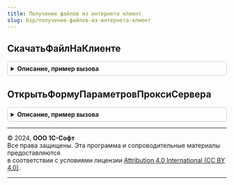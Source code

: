 ```yaml
---
title: Получение файлов из интернета клиент
slug: bsp/получение-файлов-из-интернета-клиент
---
```



## СкачатьФайлНаКлиенте
<details style="margin: 1em 0; padding: 0.5em; border: 1px solid #ccc; border-radius: 6px;">

<summary style="font-weight: bold; cursor: pointer;">Описание, пример вызова</summary>

```bsl

// Получает файл из Интернета по протоколу HTTP(s), либо ftp и сохраняет его по указанному пути на клиенте.
// Недоступно при работе в веб-клиенте. При работе в веб-клиенте необходимо пользоваться аналогичными
// серверными процедурами для скачивания файлов.
//
// Параметры:
//   URL                - Строка - url файла в формате [Протокол://]<Сервер>/<Путь к файлу на сервере>.
//   ПараметрыПолучения - см. ПолучениеФайловИзИнтернетаКлиентСервер.ПараметрыПолученияФайла.
//   ЗаписыватьОшибку   - Булево - признак необходимости записи ошибки в журнал регистрации при получении файла.
//
// Возвращаемое значение:
//   Структура - сведения о полученном файле:
//      * Статус            - Булево - Истина, если файл получен успешно.
//      * Путь              - Строка - путь к файлу на клиенте, ключ используется только если статус Истина.
//      * СообщениеОбОшибке - Строка - сообщение об ошибке, если статус Ложь.
//      * Заголовки         - Соответствие - см. в синтакс-помощнике описание параметра Заголовки объекта HTTPОтвет.
//      * КодСостояния      - Число - добавляется при возникновении ошибки.
//                                    См. в синтакс-помощнике описание параметра КодСостояния объекта HTTPОтвет.
//
Функция СкачатьФайлНаКлиенте(Знач URL, Знач ПараметрыПолучения = Неопределено, Знач ЗаписыватьОшибку = Истина) Экспорт
```

Пример вызова
```bsl
Результат = ПолучениеФайловИзИнтернетаКлиент.СкачатьФайлНаКлиенте(URL, ПараметрыПолучения, ЗаписыватьОшибку);
```
</details>

## ОткрытьФормуПараметровПроксиСервера
<details style="margin: 1em 0; padding: 0.5em; border: 1px solid #ccc; border-radius: 6px;">

<summary style="font-weight: bold; cursor: pointer;">Описание, пример вызова</summary>

```bsl

// Открывает форму для ввода параметров прокси сервера.
//
// Параметры:
//    ПараметрыФормы - Структура - параметры открываемой формы.
//
Процедура ОткрытьФормуПараметровПроксиСервера(ПараметрыФормы = Неопределено) Экспорт
```

Пример вызова
```bsl
ПолучениеФайловИзИнтернетаКлиент.ОткрытьФормуПараметровПроксиСервера(ПараметрыФормы);
```
</details>

---

© 2024, **ООО 1С-Софт**  
Все права защищены. Эта программа и сопроводительные материалы предоставляются  
в соответствии с условиями лицензии [Attribution 4.0 International (CC BY 4.0)](https://creativecommons.org/licenses/by/4.0/legalcode).

---
